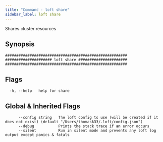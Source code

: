 ```yaml
---
title: "Command - loft share"
sidebar_label: loft share
---
```



Shares cluster resources

## Synopsis


```
#######################################################
##################### loft share ######################
#######################################################
```


## Flags

```
  -h, --help   help for share
```


## Global & Inherited Flags

```
      --config string   The loft config to use (will be created if it does not exist) (default "/Users/thomask33/.loft/config.json")
      --debug           Prints the stack trace if an error occurs
      --silent          Run in silent mode and prevents any loft log output except panics & fatals
```


